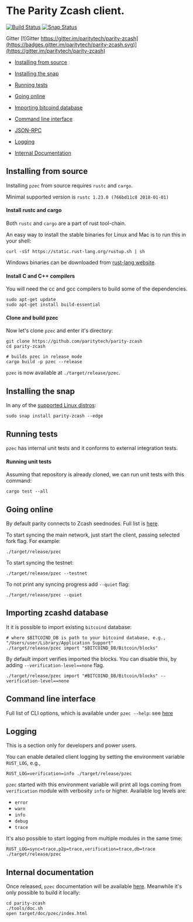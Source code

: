 # The Parity Zcash client.

[![Build Status][travis-image]][travis-url] [![Snap Status](https://build.snapcraft.io/badge/paritytech/parity-bitcoin.svg)](https://build.snapcraft.io/user/paritytech/parity-bitcoin)

Gitter [![Gitter https://gitter.im/paritytech/parity-zcash](https://badges.gitter.im/paritytech/parity-zcash.svg)](https://gitter.im/paritytech/parity-zcash)

- [Installing from source](#installing-from-source)

- [Installing the snap](#installing-the-snap)

- [Running tests](#running-tests)

- [Going online](#going-online)

- [Importing bitcoind database](#importing-zcashd-database)

- [Command line interface](#command-line-interface)

- [JSON-RPC](JSON-RPC.md)

- [Logging](#logging)

- [Internal Documentation](#internal-documentation)

[travis-image]: https://api.travis-ci.org/paritytech/parity-zcash.svg?branch=master
[travis-url]: https://travis-ci.com/paritytech/parity-zcash
[doc-url]: https://paritytech.github.io/parity-zcash/pzec/index.html

## Installing from source

Installing `pzec` from source requires `rustc` and `cargo`.

Minimal supported version is `rustc 1.23.0 (766bd11c8 2018-01-01)`

#### Install rustc and cargo

Both `rustc` and `cargo` are a part of rust tool-chain.

An easy way to install the stable binaries for Linux and Mac is to run this in your shell:

```
curl -sSf https://static.rust-lang.org/rustup.sh | sh
```

Windows binaries can be downloaded from [rust-lang website](https://forge.rust-lang.org/other-installation-methods.html#standalone).

#### Install C and C++ compilers

You will need the cc and gcc compilers to build some of the dependencies.

```
sudo apt-get update
sudo apt-get install build-essential
```

#### Clone and build pzec

Now let's clone `pzec` and enter it's directory:

```
git clone https://github.com/paritytech/parity-zcash
cd parity-zcash

# builds pzec in release mode
cargo build -p pzec --release
```

`pzec` is now available at `./target/release/pzec`.

## Installing the snap

In any of the [supported Linux distros](https://snapcraft.io/docs/core/install):

```
sudo snap install parity-zcash --edge
```

## Running tests

`pzec` has internal unit tests and it conforms to external integration tests.

#### Running unit tests

Assuming that repository is already cloned, we can run unit tests with this command:

```
cargo test --all
```

## Going online

By default parity connects to Zcash seednodes. Full list is [here](./pzec/seednodes.rs).

To start syncing the main network, just start the client, passing selected fork flag. For example:

```
./target/release/pzec
```

To start syncing the testnet:

```
./target/release/pzec --testnet
```

To not print any syncing progress add `--quiet` flag:

```
./target/release/pzec --quiet
```

## Importing zcashd database

It it is possible to import existing `bitcoind` database:

```
# where $BITCOIND_DB is path to your bitcoind database, e.g., "/Users/user/Library/Application Support"
./target/release/pzec import "$BITCOIND_DB/Bitcoin/blocks"
```

By default import verifies imported the blocks. You can disable this, by adding `--verification-level==none` flag.

```
./target/release/pzec import "#BITCOIND_DB/Bitcoin/blocks" --verification-level==none
```

## Command line interface

Full list of CLI options, which is available under `pzec --help`: see [here](CLI.md)

## Logging

This is a section only for developers and power users.

You can enable detailed client logging by setting the environment variable `RUST_LOG`, e.g.,

```
RUST_LOG=verification=info ./target/release/pzec
```

`pzec` started with this environment variable will print all logs coming from `verification` module with verbosity `info` or higher. Available log levels are:

- `error`
- `warn`
- `info`
- `debug`
- `trace`

It's also possible to start logging from multiple modules in the same time:

```
RUST_LOG=sync=trace,p2p=trace,verification=trace,db=trace ./target/release/pzec
```

## Internal documentation

Once released, `pzec` documentation will be available [here][doc-url]. Meanwhile it's only possible to build it locally:

```
cd parity-zcash
./tools/doc.sh
open target/doc/pzec/index.html
```